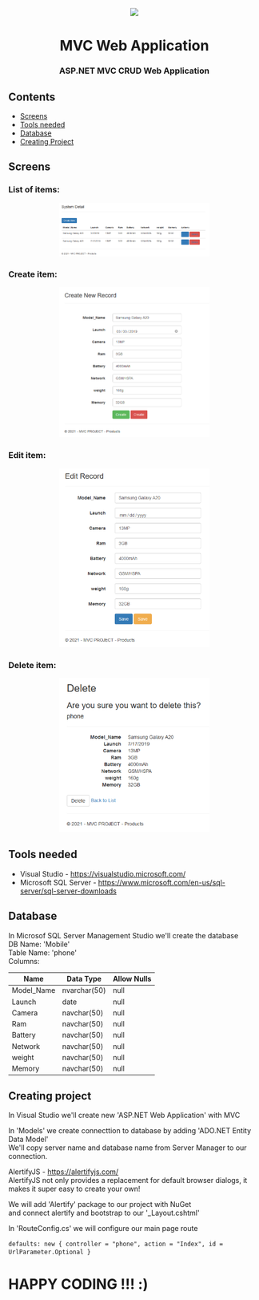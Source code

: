 <p align="center"><img src="https://user-images.githubusercontent.com/34022590/111371494-2cd65500-86a2-11eb-8479-f2241d6b6e51.jpg" width="300px"></p>

<h1 align="center">
    <strong>MVC Web Application</strong>
</h1>
<h3 align="center">
    <p>ASP.NET MVC CRUD Web Application</p>
</h3>

## Contents
- [Screens](#screens)
- [Tools needed](#tools-needed)
- [Database](#database)
- [Creating Project](#creating-project)

## Screens

### List of items:

<p align="center"><img src="list.png" width="300px"></p>

### Create item:

<p align="center"><img src="create.png" width="300px"></p>

### Edit item:

<p align="center"><img src="edit.png" width="300px"></p>

### Delete item:

<p align="center"><img src="delete.png" width="300px"></p>

## Tools needed
* Visual Studio           - https://visualstudio.microsoft.com/
* Microsoft SQL Server    - https://www.microsoft.com/en-us/sql-server/sql-server-downloads

## Database
In Microsof SQL Server Management Studio we'll create the database\
DB Name:  'Mobile'\
Table Name: 'phone'\
Columns:

| Name | Data Type | Allow Nulls |
|-|-|-|
| Model_Name | nvarchar(50) | null |
| Launch | date | null |
| Camera | navchar(50) | null |
| Ram | navchar(50) | null |
| Battery | navchar(50) | null |
| Network | navchar(50) | null |
| weight | navchar(50) | null |
| Memory | navchar(50) | null |

## Creating project
In Visual Studio we'll create new 'ASP.NET Web Application' with MVC

In 'Models' we create connecttion to database by adding 'ADO.NET Entity Data Model'\
We'll copy server name and database name from Server Manager to our connection.

AlertifyJS  - https://alertifyjs.com/ \
AlertifyJS not only provides a replacement for default browser dialogs, it makes it super easy to create your own! 

We will add 'Alertify' package to our project with NuGet\
and connect alertify and bootstrap to our '_Layout.cshtml'

In 'RouteConfig.cs' we will configure our main page route
```
defaults: new { controller = "phone", action = "Index", id = UrlParameter.Optional }
```

# HAPPY CODING !!! :)

